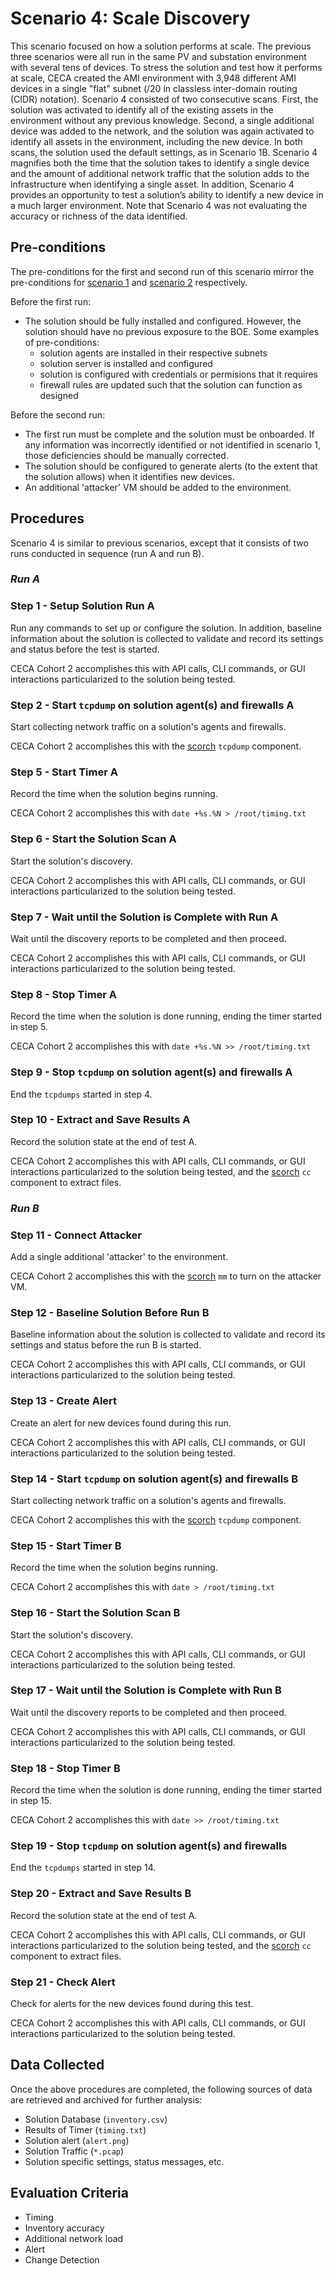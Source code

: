 # Scenario 4: Scale Discovery

This scenario focused on how a solution performs at scale. The previous three scenarios were all run in the same PV and substation environment with several tens of devices. To stress the solution and test how it performs at scale, CECA created the AMI environment with 3,948 different AMI devices in a single "flat" subnet (/20 in classless inter-domain routing (CIDR) notation). Scenario 4 consisted of two consecutive scans. First, the solution was activated to identify all of the existing assets in the environment without any previous knowledge. Second, a single additional device was added to the network, and the solution was again activated to identify all assets in the environment, including the new device. In both scans, the solution used the default settings, as in Scenario 1B. Scenario 4 magnifies both the time that the solution takes to identify a single device and the amount of additional network traffic that the solution adds to the infrastructure when identifying a single asset. In addition, Scenario 4 provides an opportunity to test a solution’s ability to identify a new device in a much larger environment. Note that Scenario 4 was not evaluating the accuracy or richness of the data identified.

## Pre-conditions

The pre-conditions for the first and second run of this scenario mirror the pre-conditions for [scenario 1](/asset-identification/scenario-1/README.md#pre-conditions) and [scenario 2](/asset-identification/scenario-2/README.md#pre-conditions) respectively.

Before the first run:

* The solution should be fully installed and configured. However, the solution should have no previous exposure to the BOE. Some examples of pre-conditions:
    * solution agents are installed in their respective subnets
    * solution server is installed and configured
    * solution is configured with credentials or permisions that it requires
    * firewall rules are updated such that the solution can function as designed

Before the second run:

* The first run must be complete and the  solution must be onboarded. If any information was incorrectly identified or not identified in scenario 1, those deficiencies should be manually corrected.
* The solution should be configured to generate alerts (to the extent that the solution allows) when it identifies new devices.
* An additional 'attacker' VM should be added to the environment.

## Procedures

Scenario 4 is similar to previous scenarios, except that it consists of two runs conducted in sequence (run A and run B).

### *Run A*

### Step 1 - Setup Solution Run A

Run any commands to set up or configure the solution. In addition, baseline information about the solution is collected to validate and record its settings and status before the test is started.

CECA Cohort 2 accomplishes this with API calls, CLI commands, or GUI interactions particularized to the solution being tested.

### Step 2 - Start `tcpdump` on solution agent(s) and firewalls A

Start collecting network traffic on a solution's agents and firewalls.

CECA Cohort 2 accomplishes this with the [scorch](https://phenix.sceptre.dev/latest/scorch/) `tcpdump` component.

### Step 5 - Start Timer A

Record the time when the solution begins running.

CECA Cohort 2 accomplishes this with `date +%s.%N > /root/timing.txt`

### Step 6 - Start the Solution Scan A

Start the solution's discovery.

CECA Cohort 2 accomplishes this with API calls, CLI commands, or GUI interactions particularized to the solution being tested.

### Step 7 - Wait until the Solution is Complete with Run A

Wait until the discovery reports to be completed and then proceed.

CECA Cohort 2 accomplishes this with API calls, CLI commands, or GUI interactions particularized to the solution being tested.

### Step 8 - Stop Timer A

Record the time when the solution is done running, ending the timer started in step 5.

CECA Cohort 2 accomplishes this with `date +%s.%N >> /root/timing.txt`

### Step 9 - Stop `tcpdump` on solution agent(s) and firewalls A

End the `tcpdumps` started in step 4.

### Step 10 - Extract and Save Results A

Record the solution state at the end of test A.

CECA Cohort 2 accomplishes this with API calls, CLI commands, or GUI interactions particularized to the solution being tested, and the [scorch](https://phenix.sceptre.dev/latest/scorch/) `cc` component to extract files.

### *Run B*

### Step 11 - Connect Attacker

Add a single additional 'attacker' to the environment.

CECA Cohort 2 accomplishes this with the [scorch](https://phenix.sceptre.dev/latest/scorch/) `mm` to turn on the attacker VM.

### Step 12 - Baseline Solution Before Run B

Baseline information about the solution is collected to validate and record its settings and status before the run B is started.

CECA Cohort 2 accomplishes this with API calls, CLI commands, or GUI interactions particularized to the solution being tested.

### Step 13 - Create Alert

Create an alert for new devices found during this run.

CECA Cohort 2 accomplishes this with API calls, CLI commands, or GUI interactions particularized to the solution being tested.

### Step 14 - Start `tcpdump` on solution agent(s) and firewalls B

Start collecting network traffic on a solution's agents and firewalls.

CECA Cohort 2 accomplishes this with the [scorch](https://phenix.sceptre.dev/latest/scorch/) `tcpdump` component.

### Step 15 - Start Timer B

Record the time when the solution begins running.

CECA Cohort 2 accomplishes this with `date > /root/timing.txt`

### Step 16 - Start the Solution Scan B

Start the solution's discovery.

CECA Cohort 2 accomplishes this with API calls, CLI commands, or GUI interactions particularized to the solution being tested.

### Step 17 - Wait until the Solution is Complete with Run B

Wait until the discovery reports to be completed and then proceed.

CECA Cohort 2 accomplishes this with API calls, CLI commands, or GUI interactions particularized to the solution being tested.

### Step 18 - Stop Timer B

Record the time when the solution is done running, ending the timer started in step 15.

CECA Cohort 2 accomplishes this with `date >> /root/timing.txt`

### Step 19 - Stop `tcpdump` on solution agent(s) and firewalls

End the `tcpdumps` started in step 14.

### Step 20 - Extract and Save Results B

Record the solution state at the end of test A.

CECA Cohort 2 accomplishes this with API calls, CLI commands, or GUI interactions particularized to the solution being tested, and the [scorch](https://phenix.sceptre.dev/latest/scorch/) `cc` component to extract files.

### Step 21 - Check Alert

Check for alerts for the new devices found during this test.

CECA Cohort 2 accomplishes this with API calls, CLI commands, or GUI interactions particularized to the solution being tested.

## Data Collected

Once the above procedures are completed, the following sources of data are retrieved and archived for further analysis:

* Solution Database (`inventory.csv`)
* Results of Timer (`timing.txt`)
* Solution alert (`alert.png`)
* Solution Traffic (`*.pcap`)
* Solution specific settings, status messages, etc.

## Evaluation Criteria

* Timing
* Inventory accuracy
* Additional network load
* Alert
* Change Detection
